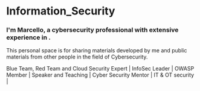 # Information_Security

### I'm Marcello, a cybersecurity professional with extensive experience in .

This personal space is for sharing materials developed by me and public materials from other people in the field of Cybersecurity.


Blue Team, Red Team and Cloud Security Expert | InfoSec Leader | OWASP Member | Speaker and Teaching | Cyber Security Mentor | IT & OT security |

